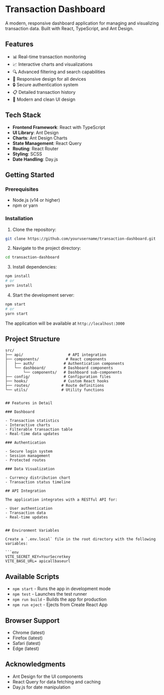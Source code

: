 # Transaction Dashboard

A modern, responsive dashboard application for managing and visualizing transaction data. Built with React, TypeScript, and Ant Design.

## Features

- 📊 Real-time transaction monitoring
- 📈 Interactive charts and visualizations
- 🔍 Advanced filtering and search capabilities
- 📱 Responsive design for all devices
- 🔒 Secure authentication system
- 📋 Detailed transaction history
- 🎨 Modern and clean UI design

## Tech Stack

- **Frontend Framework**: React with TypeScript
- **UI Library**: Ant Design
- **Charts**: Ant Design Charts
- **State Management**: React Query
- **Routing**: React Router
- **Styling**: SCSS
- **Date Handling**: Day.js

## Getting Started

### Prerequisites

- Node.js (v14 or higher)
- npm or yarn

### Installation

1. Clone the repository:

```bash
git clone https://github.com/yourusername/transaction-dashboard.git
```

2. Navigate to the project directory:

```bash
cd transaction-dashboard
```

3. Install dependencies:

```bash
npm install
# or
yarn install
```

4. Start the development server:

```bash
npm start
# or
yarn start
```

The application will be available at `http://localhost:3000`

## Project Structure

````
src/
├── api/                    # API integration
├── components/            # React components
│   ├── auth/             # Authentication components
│   └── dashboard/        # Dashboard components
│       └── components/   # Dashboard sub-components
├── config/               # Configuration files
├── hooks/                # Custom React hooks
├── routes/              # Route definitions
└── utils/               # Utility functions


## Features in Detail

### Dashboard

- Transaction statistics
- Interactive charts
- Filterable transaction table
- Real-time data updates

### Authentication

- Secure login system
- Session management
- Protected routes

### Data Visualization

- Currency distribution chart
- Transaction status timeline

## API Integration

The application integrates with a RESTful API for:

- User authentication
- Transaction data
- Real-time updates


## Environment Variables

Create a `.env.local` file in the root directory with the following variables:

```env
VITE_SECRET_KEY=YourSecretkey
VITE_BASE_URL= apicallbaseurl
````

## Available Scripts

- `npm start` - Runs the app in development mode
- `npm test` - Launches the test runner
- `npm run build` - Builds the app for production
- `npm run eject` - Ejects from Create React App

## Browser Support

- Chrome (latest)
- Firefox (latest)
- Safari (latest)
- Edge (latest)

## Acknowledgments

- Ant Design for the UI components
- React Query for data fetching and caching
- Day.js for date manipulation
